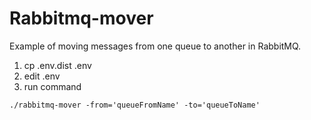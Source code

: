 # Rabbitmq-mover

Example of moving messages from one queue to another in RabbitMQ.

1. cp .env.dist .env
2. edit .env
3. run command
 ```
./rabbitmq-mover -from='queueFromName' -to='queueToName'
```

